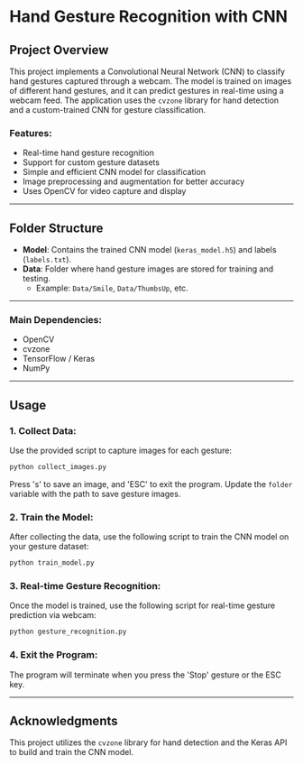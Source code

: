 # Hand Gesture Recognition with CNN

## Project Overview

This project implements a Convolutional Neural Network (CNN) to classify hand gestures captured through a webcam. The model is trained on images of different hand gestures, and it can predict gestures in real-time using a webcam feed. The application uses the `cvzone` library for hand detection and a custom-trained CNN for gesture classification.

### Features:

- Real-time hand gesture recognition
- Support for custom gesture datasets
- Simple and efficient CNN model for classification
- Image preprocessing and augmentation for better accuracy
- Uses OpenCV for video capture and display

---

## Folder Structure

- **Model**: Contains the trained CNN model (`keras_model.h5`) and labels (`labels.txt`).
- **Data**: Folder where hand gesture images are stored for training and testing.
  - Example: `Data/Smile`, `Data/ThumbsUp`, etc.

---

### Main Dependencies:

- OpenCV
- cvzone
- TensorFlow / Keras
- NumPy

---

## Usage

### 1. Collect Data:

Use the provided script to capture images for each gesture:

```python
python collect_images.py
```

Press 's' to save an image, and 'ESC' to exit the program. Update the `folder` variable with the path to save gesture images.

### 2. Train the Model:

After collecting the data, use the following script to train the CNN model on your gesture dataset:

```python
python train_model.py
```

### 3. Real-time Gesture Recognition:

Once the model is trained, use the following script for real-time gesture prediction via webcam:

```python
python gesture_recognition.py
```

### 4. Exit the Program:

The program will terminate when you press the 'Stop' gesture or the ESC key.

---

## Acknowledgments

This project utilizes the `cvzone` library for hand detection and the Keras API to build and train the CNN model.
